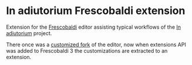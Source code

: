 # In adiutorium Frescobaldi extension

Extension for the [Frescobaldi][fresco] editor
assisting typical workflows of the [In adiutorium][ia] project.

There once was a [customized fork][fork] of the editor,
now when extensions API was added to Frescobaldi 3
the customizations are extracted to an extension.

[fresco]: https://github.com/frescobaldi/frescobaldi
[fork]: https://github.com/igneus/frescobaldi
[ia]: https://github.com/igneus/In-adiutorium
